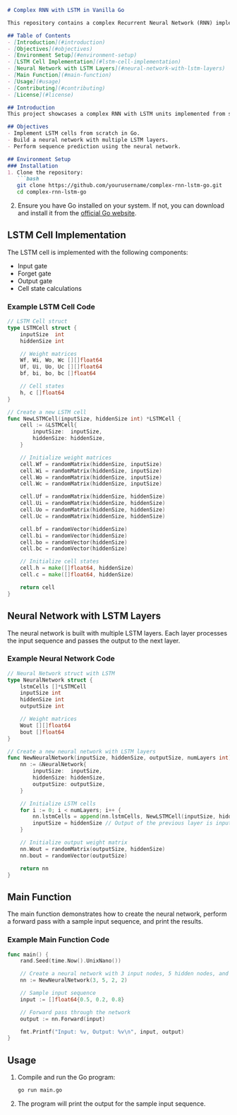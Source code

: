 
```markdown
# Complex RNN with LSTM in Vanilla Go

This repository contains a complex Recurrent Neural Network (RNN) implementation with Long Short-Term Memory (LSTM) units, written entirely in vanilla Go. The project demonstrates a sequence prediction task using LSTM cells without relying on any external machine learning frameworks.

## Table of Contents
- [Introduction](#introduction)
- [Objectives](#objectives)
- [Environment Setup](#environment-setup)
- [LSTM Cell Implementation](#lstm-cell-implementation)
- [Neural Network with LSTM Layers](#neural-network-with-lstm-layers)
- [Main Function](#main-function)
- [Usage](#usage)
- [Contributing](#contributing)
- [License](#license)

## Introduction
This project showcases a complex RNN with LSTM units implemented from scratch using vanilla Go. The neural network is designed for sequence prediction tasks and demonstrates the inner workings of LSTM cells, including the input gate, forget gate, output gate, and cell state calculations.

## Objectives
- Implement LSTM cells from scratch in Go.
- Build a neural network with multiple LSTM layers.
- Perform sequence prediction using the neural network.

## Environment Setup
### Installation
1. Clone the repository:
   ```bash
   git clone https://github.com/yourusername/complex-rnn-lstm-go.git
   cd complex-rnn-lstm-go
   ```

2. Ensure you have Go installed on your system. If not, you can download and install it from the [official Go website](https://golang.org/dl/).

## LSTM Cell Implementation
The LSTM cell is implemented with the following components:
- Input gate
- Forget gate
- Output gate
- Cell state calculations

### Example LSTM Cell Code
```go
// LSTM Cell struct
type LSTMCell struct {
    inputSize  int
    hiddenSize int

    // Weight matrices
    Wf, Wi, Wo, Wc [][]float64
    Uf, Ui, Uo, Uc [][]float64
    bf, bi, bo, bc []float64

    // Cell states
    h, c []float64
}

// Create a new LSTM cell
func NewLSTMCell(inputSize, hiddenSize int) *LSTMCell {
    cell := &LSTMCell{
        inputSize:  inputSize,
        hiddenSize: hiddenSize,
    }

    // Initialize weight matrices
    cell.Wf = randomMatrix(hiddenSize, inputSize)
    cell.Wi = randomMatrix(hiddenSize, inputSize)
    cell.Wo = randomMatrix(hiddenSize, inputSize)
    cell.Wc = randomMatrix(hiddenSize, inputSize)

    cell.Uf = randomMatrix(hiddenSize, hiddenSize)
    cell.Ui = randomMatrix(hiddenSize, hiddenSize)
    cell.Uo = randomMatrix(hiddenSize, hiddenSize)
    cell.Uc = randomMatrix(hiddenSize, hiddenSize)

    cell.bf = randomVector(hiddenSize)
    cell.bi = randomVector(hiddenSize)
    cell.bo = randomVector(hiddenSize)
    cell.bc = randomVector(hiddenSize)

    // Initialize cell states
    cell.h = make([]float64, hiddenSize)
    cell.c = make([]float64, hiddenSize)

    return cell
}
```

## Neural Network with LSTM Layers
The neural network is built with multiple LSTM layers. Each layer processes the input sequence and passes the output to the next layer.

### Example Neural Network Code
```go
// Neural Network struct with LSTM
type NeuralNetwork struct {
    lstmCells []*LSTMCell
    inputSize int
    hiddenSize int
    outputSize int

    // Weight matrices
    Wout [][]float64
    bout []float64
}

// Create a new neural network with LSTM layers
func NewNeuralNetwork(inputSize, hiddenSize, outputSize, numLayers int) *NeuralNetwork {
    nn := &NeuralNetwork{
        inputSize:  inputSize,
        hiddenSize: hiddenSize,
        outputSize: outputSize,
    }

    // Initialize LSTM cells
    for i := 0; i < numLayers; i++ {
        nn.lstmCells = append(nn.lstmCells, NewLSTMCell(inputSize, hiddenSize))
        inputSize = hiddenSize // Output of the previous layer is input to the next layer
    }

    // Initialize output weight matrix
    nn.Wout = randomMatrix(outputSize, hiddenSize)
    nn.bout = randomVector(outputSize)

    return nn
}
```

## Main Function
The main function demonstrates how to create the neural network, perform a forward pass with a sample input sequence, and print the results.

### Example Main Function Code
```go
func main() {
    rand.Seed(time.Now().UnixNano())

    // Create a neural network with 3 input nodes, 5 hidden nodes, and 2 output nodes with 2 LSTM layers
    nn := NewNeuralNetwork(3, 5, 2, 2)

    // Sample input sequence
    input := []float64{0.5, 0.2, 0.8}

    // Forward pass through the network
    output := nn.Forward(input)

    fmt.Printf("Input: %v, Output: %v\n", input, output)
}
```

## Usage
1. Compile and run the Go program:
   ```bash
   go run main.go
   ```

2. The program will print the output for the sample input sequence.